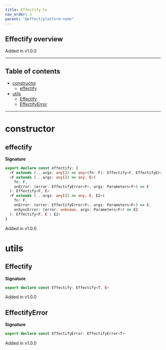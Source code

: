 ```yaml
---
title: Effectify.ts
nav_order: 3
parent: "@effect/platform-node"
---
```


## Effectify overview

Added in v1.0.0

---

<h2 class="text-delta">Table of contents</h2>

- [constructor](#constructor)
  - [effectify](#effectify)
- [utils](#utils)
  - [Effectify](#effectify)
  - [EffectifyError](#effectifyerror)

---

# constructor

## effectify

**Signature**

```ts
export declare const effectify: {
  <F extends (...args: any[]) => any>(fn: F): Effectify<F, EffectifyError<F>>
  <F extends (...args: any[]) => any, E>(
    fn: F,
    onError: (error: EffectifyError<F>, args: Parameters<F>) => E
  ): Effectify<F, E>
  <F extends (...args: any[]) => any, E, E2>(
    fn: F,
    onError: (error: EffectifyError<F>, args: Parameters<F>) => E,
    onSyncError: (error: unknown, args: Parameters<F>) => E2
  ): Effectify<F, E | E2>
}
```

Added in v1.0.0

# utils

## Effectify

**Signature**

```ts
export declare const Effectify: Effectify<T, E>
```

Added in v1.0.0

## EffectifyError

**Signature**

```ts
export declare const EffectifyError: EffectifyError<T>
```

Added in v1.0.0
